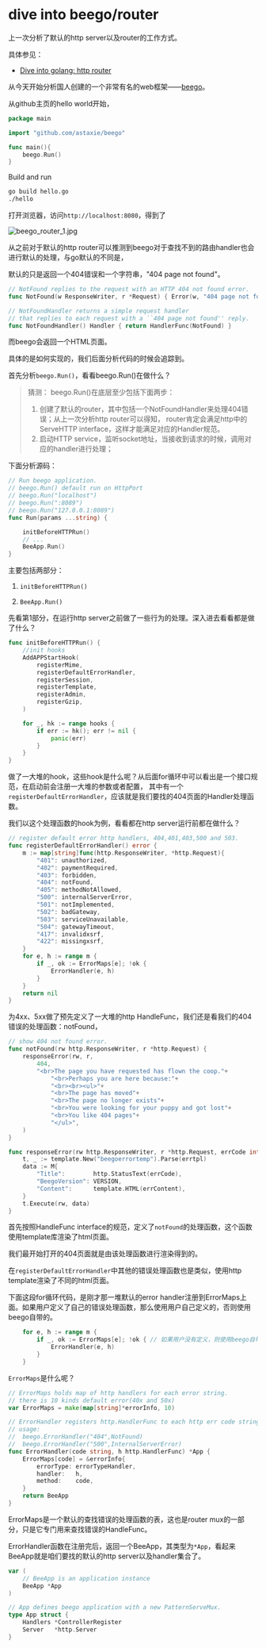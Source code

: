 # dive into beego/router

上一次分析了默认的http server以及router的工作方式。

具体参见：

- [Dive into golang: http router](https://github.com/xpzouying/dive_into_golang/tree/master/net/http_router)

从今天开始分析国人创建的一个非常有名的web框架——[beego](https://github.com/astaxie/beego)。

从github主页的hello world开始，

```go
package main

import "github.com/astaxie/beego"

func main(){
    beego.Run()
}
```

Build and run

```bash
go build hello.go
./hello
```

打开浏览器，访问`http://localhost:8080`，得到了

![beego_router_1.jpg](images/beego_router_1.jpg)


从之前对于默认的http router可以推测到beego对于查找不到的路由handler也会进行默认的处理，与go默认的不同是，

默认的只是返回一个404错误和一个字符串，"404 page not found"。

```go
// NotFound replies to the request with an HTTP 404 not found error.
func NotFound(w ResponseWriter, r *Request) { Error(w, "404 page not found", StatusNotFound) }

// NotFoundHandler returns a simple request handler
// that replies to each request with a ``404 page not found'' reply.
func NotFoundHandler() Handler { return HandlerFunc(NotFound) }
```

而beego会返回一个HTML页面。

具体的是如何实现的，我们后面分析代码的时候会追踪到。

首先分析`beego.Run()`，看看beego.Run()在做什么？

> 猜测：
> beego.Run()在底层至少包括下面两步：
> 1. 创建了默认的router，其中包括一个NotFoundHandler来处理404错误；从上一次分析http router可以得知，
> router肯定会满足http中的ServeHTTP interface，这样才能满足对应的Handler规范。
> 2. 启动HTTP service，监听socket地址，当接收到请求的时候，调用对应的handler进行处理；

下面分析源码：

```go
// Run beego application.
// beego.Run() default run on HttpPort
// beego.Run("localhost")
// beego.Run(":8089")
// beego.Run("127.0.0.1:8089")
func Run(params ...string) {

	initBeforeHTTPRun()
    // ...
	BeeApp.Run()
}
```

主要包括两部分：

1. `initBeforeHTTPRun()`

2. `BeeApp.Run()`


先看第1部分，在运行http server之前做了一些行为的处理。深入进去看看都是做了什么？

```go
func initBeforeHTTPRun() {
	//init hooks
	AddAPPStartHook(
		registerMime,
		registerDefaultErrorHandler,
		registerSession,
		registerTemplate,
		registerAdmin,
		registerGzip,
	)

	for _, hk := range hooks {
		if err := hk(); err != nil {
			panic(err)
		}
	}
}
```

做了一大堆的hook，这些hook是什么呢？从后面for循环中可以看出是一个接口规范，在启动前会注册一大堆的参数或者配置，
其中有一个`registerDefaultErrorHandler`，应该就是我们要找的404页面的Handler处理函数。

我们以这个处理函数的hook为例，看看都在http server运行前都在做什么？

```go
// register default error http handlers, 404,401,403,500 and 503.
func registerDefaultErrorHandler() error {
	m := map[string]func(http.ResponseWriter, *http.Request){
		"401": unauthorized,
		"402": paymentRequired,
		"403": forbidden,
		"404": notFound,
		"405": methodNotAllowed,
		"500": internalServerError,
		"501": notImplemented,
		"502": badGateway,
		"503": serviceUnavailable,
		"504": gatewayTimeout,
		"417": invalidxsrf,
		"422": missingxsrf,
	}
	for e, h := range m {
		if _, ok := ErrorMaps[e]; !ok {
			ErrorHandler(e, h)
		}
	}
	return nil
}
```

为4xx、5xx做了预先定义了一大堆的http HandleFunc，我们还是看我们的404错误的处理函数：notFound，

```go
// show 404 not found error.
func notFound(rw http.ResponseWriter, r *http.Request) {
	responseError(rw, r,
		404,
		"<br>The page you have requested has flown the coop."+
			"<br>Perhaps you are here because:"+
			"<br><br><ul>"+
			"<br>The page has moved"+
			"<br>The page no longer exists"+
			"<br>You were looking for your puppy and got lost"+
			"<br>You like 404 pages"+
			"</ul>",
	)
}

func responseError(rw http.ResponseWriter, r *http.Request, errCode int, errContent string) {
	t, _ := template.New("beegoerrortemp").Parse(errtpl)
	data := M{
		"Title":        http.StatusText(errCode),
		"BeegoVersion": VERSION,
		"Content":      template.HTML(errContent),
	}
	t.Execute(rw, data)
}
```


首先按照HandleFunc interface的规范，定义了`notFound`的处理函数，这个函数使用template库渲染了html页面。

我们最开始打开的404页面就是由该处理函数进行渲染得到的。

在`registerDefaultErrorHandler`中其他的错误处理函数也是类似，使用http template渲染了不同的html页面。

下面这段for循环代码，是刚才那一堆默认的error handler注册到ErrorMaps上面。如果用户定义了自己的错误处理函数，那么使用用户自己定义的，否则使用beego自带的。

```go
	for e, h := range m {
		if _, ok := ErrorMaps[e]; !ok { // 如果用户没有定义，则使用beego自带的错误处理函数
			ErrorHandler(e, h)
		}
	}
```

`ErrorMaps`是什么呢？

```go
// ErrorMaps holds map of http handlers for each error string.
// there is 10 kinds default error(40x and 50x)
var ErrorMaps = make(map[string]*errorInfo, 10)

// ErrorHandler registers http.HandlerFunc to each http err code string.
// usage:
// 	beego.ErrorHandler("404",NotFound)
//	beego.ErrorHandler("500",InternalServerError)
func ErrorHandler(code string, h http.HandlerFunc) *App {
	ErrorMaps[code] = &errorInfo{
		errorType: errorTypeHandler,
		handler:   h,
		method:    code,
	}
	return BeeApp
}
```

ErrorMaps是一个默认的查找错误的处理函数的表，这也是router mux的一部分，只是它专门用来查找错误的HandleFunc。

ErrorHandler函数在注册完后，返回一个BeeApp，其类型为`*App`，看起来BeeApp就是咱们要找的默认的http server以及handler集合了。

```go
var (
	// BeeApp is an application instance
	BeeApp *App
)

// App defines beego application with a new PatternServeMux.
type App struct {
	Handlers *ControllerRegister
	Server   *http.Server
}
```
